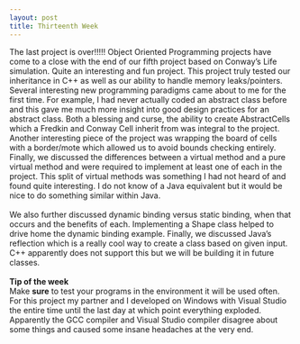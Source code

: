 ```yaml
---
layout: post
title: Thirteenth Week
---
```


The last project is over!!!!! Object Oriented Programming projects have come to a close with the end of our fifth project based on Conway’s Life simulation. Quite an interesting and fun project. This project truly tested our inheritance in C++ as well as our ability to handle memory leaks/pointers. Several interesting new programming paradigms came about to me for the first time. For example, I had never actually coded an abstract class before and this gave me much more insight into good design practices for an abstract class. Both a blessing and curse, the ability to create AbstractCells which a Fredkin and Conway Cell inherit from was integral to the project. Another interesting piece of the project was wrapping the board of cells with a border/mote which allowed us to avoid bounds checking entirely. Finally, we discussed the differences between a virtual method and a pure virtual method and were required to implement at least one of each in the project. This split of virtual methods was something I had not heard of and found quite interesting. I do not know of a Java equivalent but it would be nice to do something similar within Java.
<br><br>
We also further discussed dynamic binding versus static binding, when that occurs and the benefits of each. Implementing a Shape class helped to drive home the dynamic binding example. Finally, we discussed Java’s reflection which is a really cool way to create a class based on given input. C++ apparently does not support this but we will be building it in future classes.
<br><br>
<strong>Tip of the week</strong>
<br>
Make <strong>sure</strong> to test your programs in the environment it will be used often. For this project my partner and I developed on Windows with Visual Studio the entire time until the last day at which point everything exploded. Apparently the GCC compiler and Visual Studio compiler disagree about some things and caused some insane headaches at the very end.
